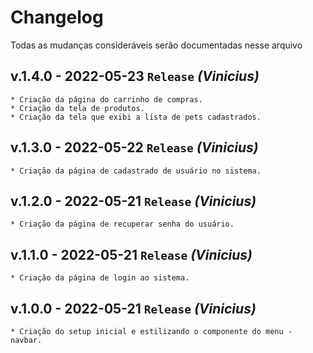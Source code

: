 # Changelog
Todas as mudanças consideráveis serão documentadas nesse arquivo

## v.1.4.0 - 2022-05-23 `Release` _(Vinicius)_
    * Criação da página do carrinho de compras.
    * Criação da tela de produtos.
    * Criação da tela que exibi a lista de pets cadastrados.

## v.1.3.0 - 2022-05-22 `Release` _(Vinicius)_
    * Criação da página de cadastrado de usuário no sistema.

## v.1.2.0 - 2022-05-21 `Release` _(Vinicius)_
    * Criação da página de recuperar senha do usuário.

## v.1.1.0 - 2022-05-21 `Release` _(Vinicius)_
    * Criação da página de login ao sistema.

## v.1.0.0 - 2022-05-21 `Release` _(Vinicius)_
    * Criação do setup inicial e estilizando o componente do menu - navbar.